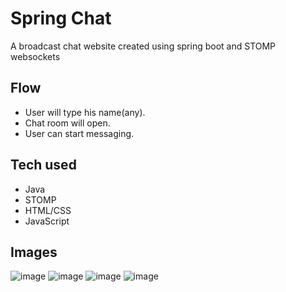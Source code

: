 # Spring Chat
A broadcast chat website created using spring boot and STOMP websockets

## Flow
- User will type his name(any).
- Chat room will open.
- User can start messaging.
## Tech used
- Java
- STOMP
- HTML/CSS
- JavaScript

## Images
![image](https://github.com/user-attachments/assets/a3cace5d-2b1f-438a-9cbe-643bddf17948)
![image](https://github.com/user-attachments/assets/6f7a290c-1ca5-47bd-ba00-25fea86531d3)
![image](https://github.com/user-attachments/assets/5106edab-2164-4aa1-ad79-2ac3909ffdad)
![image](https://github.com/user-attachments/assets/6fe758b5-52c0-4f6f-be3a-aa6bbb14fcac)


